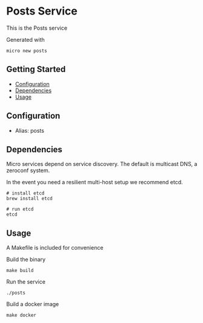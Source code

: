 # Posts Service

This is the Posts service

Generated with

```
micro new posts
```

## Getting Started

- [Configuration](#configuration)
- [Dependencies](#dependencies)
- [Usage](#usage)

## Configuration

- Alias: posts

## Dependencies

Micro services depend on service discovery. The default is multicast DNS, a zeroconf system.

In the event you need a resilient multi-host setup we recommend etcd.

```
# install etcd
brew install etcd

# run etcd
etcd
```

## Usage

A Makefile is included for convenience

Build the binary

```
make build
```

Run the service
```
./posts
```

Build a docker image
```
make docker
```